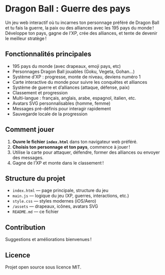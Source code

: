 # Dragon Ball : Guerre des pays

Un jeu web interactif où tu incarnes ton personnage préféré de Dragon Ball et tu fais la guerre, la paix ou des alliances avec les 195 pays du monde !  
Développe ton pays, gagne de l’XP, crée des alliances, et tente de devenir le meilleur stratège !

## Fonctionnalités principales

- 195 pays du monde (avec drapeaux, emoji pays, etc)
- Personnages Dragon Ball jouables (Goku, Vegeta, Gohan…)
- Système d’XP : progresse, monte de niveau, deviens numéro 1
- Carte interactive du monde pour suivre les conquêtes et alliances
- Système de guerre et d’alliances (attaque, défense, paix)
- Classement et progression
- Multi-langue : français, anglais, arabe, espagnol, italien, etc.
- Avatars SVG personnalisables (homme, femme)
- Messages pré-définis pour interagir rapidement
- Sauvegarde locale de la progression

## Comment jouer

1. **Ouvre le fichier `index.html`** dans ton navigateur web préféré.
2. **Choisis ton personnage et ton pays**, commence à jouer !
3. Utilise la carte pour attaquer, défendre, former des alliances ou envoyer des messages.
4. Gagne de l’XP et monte dans le classement !

## Structure du projet

- `index.html` — page principale, structure du jeu
- `main.js` — logique du jeu (XP, guerres, interactions, etc.)
- `style.css` — styles modernes (iOS/Aero)
- `/assets` — drapeaux, icônes, avatars SVG
- `README.md` — ce fichier

## Contribution

Suggestions et améliorations bienvenues !

## Licence

Projet open source sous licence MIT.
